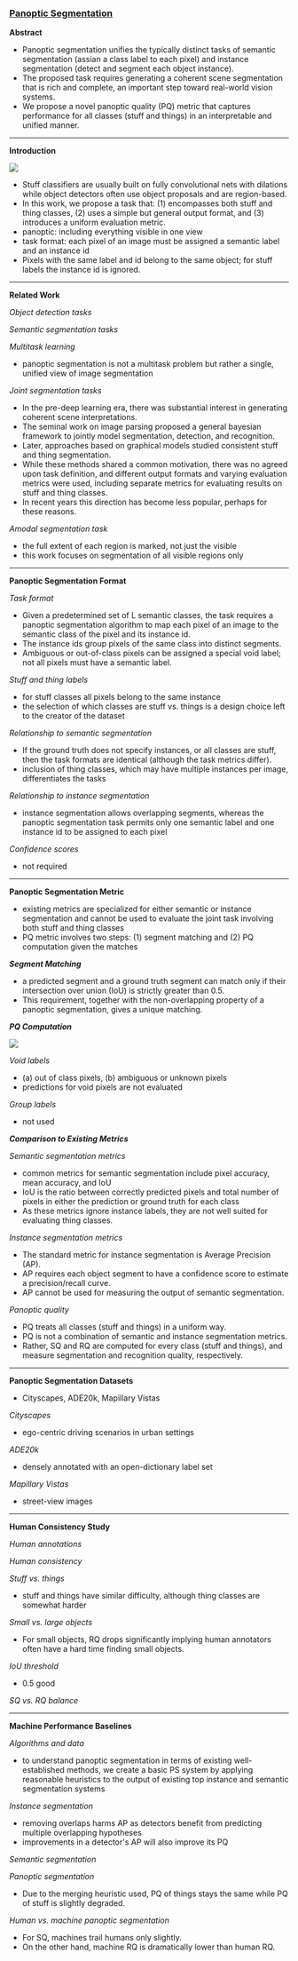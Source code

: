 ### [Panoptic Segmentation](https://arxiv.org/pdf/1801.00868)

**Abstract**
- Panoptic segmentation unifies the typically distinct tasks of semantic segmentation (assian a class label to each pixel) and instance segmentation (detect and segment each object instance).
- The proposed task requires generating a coherent scene segmentation that is rich and complete, an important step toward real-world vision systems.
- We propose a novel panoptic quality (PQ) metric that captures performance for all classes (stuff and things) in an interpretable and unified manner.
---

**Introduction**

<img src="https://velog.velcdn.com/images/heayounchoi/post/2389cecb-35b2-4944-b514-8b02368f2308/image.png">

- Stuff classifiers are usually built on fully convolutional nets with dilations while object detectors often use object proposals and are region-based.
- In this work, we propose a task that: (1) encompasses both stuff and thing classes, (2) uses a simple but general output format, and (3) introduces a uniform evaluation metric.
- panoptic: including everything visible in one view
- task format: each pixel of an image must be assigned a semantic label and an instance id
- Pixels with the same label and id belong to the same object; for stuff labels the instance id is ignored.
---

**Related Work**

_Object detection tasks_

_Semantic segmentation tasks_

_Multitask learning_
- panoptic segmentation is not a multitask problem but rather a single, unified view of image segmentation

_Joint segmentation tasks_
- In the pre-deep learning era, there was substantial interest in generating coherent scene interpretations.
- The seminal work on image parsing proposed a general bayesian framework to jointly model segmentation, detection, and recognition.
- Later, approaches based on graphical models studied consistent stuff and thing segmentation.
- While these methods shared a common motivation, there was no agreed upon task definition, and different output formats and varying evaluation metrics were used, including separate metrics for evaluating results on stuff and thing classes.
- In recent years this direction has become less popular, perhaps for these reasons.

_Amodal segmentation task_
- the full extent of each region is marked, not just the visible
- this work focuses on segmentation of all visible regions only
---

**Panoptic Segmentation Format**

_Task format_
- Given a predetermined set of L semantic classes, the task requires a panoptic segmentation algorithm to map each pixel of an image to the semantic class of the pixel and its instance id.
- The instance ids group pixels of the same class into distinct segments.
- Ambiguous or out-of-class pixels can be assigned a special void label; not all pixels must have a semantic label.

_Stuff and thing labels_
- for stuff classes all pixels belong to the same instance
- the selection of which classes are stuff vs. things is a design choice left to the creator of the dataset

_Relationship to semantic segmentation_
- If the ground truth does not specify instances, or all classes are stuff, then the task formats are identical (although the task metrics differ).
- inclusion of thing classes, which may have multiple instances per image, differentiates the tasks

_Relationship to instance segmentation_
- instance segmentation allows overlapping segments, whereas the panoptic segmentation task permits only one semantic label and one instance id to be assigned to each pixel

_Confidence scores_
- not required
---

**Panoptic Segmentation Metric**
- existing metrics are specialized for either semantic or instance segmentation and cannot be used to evaluate the joint task involving both stuff and thing classes
- PQ metric involves two steps: (1) segment matching and (2) PQ computation given the matches

**_Segment Matching_**
- a predicted segment and a ground truth segment can match only if their intersection over union (IoU) is strictly greater than 0.5.
- This requirement, together with the non-overlapping property of a panoptic segmentation, gives a unique matching.

**_PQ Computation_**

<img src="https://velog.velcdn.com/images/heayounchoi/post/0145f239-31ad-41ba-995e-51138a2d7077/image.png">

_Void labels_
- (a) out of class pixels, (b) ambiguous or unknown pixels
- predictions for void pixels are not evaluated

_Group labels_
- not used

**_Comparison to Existing Metrics_**

_Semantic segmentation metrics_
- common metrics for semantic segmentation include pixel accuracy, mean accuracy, and IoU
- IoU is the ratio between correctly predicted pixels and total number of pixels in either the prediction or ground truth for each class
- As these metrics ignore instance labels, they are not well suited for evaluating thing classes.

_Instance segmentation metrics_
- The standard metric for instance segmentation is Average Precision (AP).
- AP requires each object segment to have a confidence score to estimate a precision/recall curve.
- AP cannot be used for measuring the output of semantic segmentation.

_Panoptic quality_
- PQ treats all classes (stuff and things) in a uniform way.
- PQ is not a combination of semantic and instance segmentation metrics.
- Rather, SQ and RQ are computed for every class (stuff and things), and measure segmentation and recognition quality, respectively.
---

**Panoptic Segmentation Datasets**
- Cityscapes, ADE20k, Mapillary Vistas

_Cityscapes_
- ego-centric driving scenarios in urban settings

_ADE20k_
- densely annotated with an open-dictionary label set

_Mapillary Vistas_
- street-view images
---

**Human Consistency Study**

_Human annotations_

_Human consistency_

_Stuff vs. things_
- stuff and things have similar difficulty, although thing classes are somewhat harder

_Small vs. large objects_
- For small objects, RQ drops significantly implying human annotators often have a hard time finding small objects.

_IoU threshold_
- 0.5 good

_SQ vs. RQ balance_

---

**Machine Performance Baselines**

_Algorithms and data_
- to understand panoptic segmentation in terms of existing well-established methods, we create a basic PS system by applying reasonable heuristics to the output of existing top instance and semantic segmentation systems

_Instance segmentation_
- removing overlaps harms AP as detectors benefit from predicting multiple overlapping hypotheses
- improvements in a detector's AP will also improve its PQ

_Semantic segmentation_

_Panoptic segmentation_
- Due to the merging heuristic used, PQ of things stays the same while PQ of stuff is slightly degraded.

_Human vs. machine panoptic segmentation_
- For SQ, machines trail humans only slightly.
- On the other hand, machine RQ is dramatically lower than human RQ.

